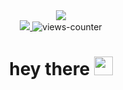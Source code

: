 <div id = "header" align = "center">
  <img src = "https://user-images.githubusercontent.com/114535797/226645515-4af6d14d-cda8-44aa-92fc-5ebf38e2b425.png">
</div>

<div id = "badges" align = "center">
  <a href= "https://www.linkedin.com/in/myeonghun-jeong-7b9193b4/">
  <img src = "https://img.shields.io/badge/LinkedIn-blue?logo=linkedin&logoColor=white&style=for-the-badge"> 
  </a>
  <img src="https://komarev.com/ghpvc/?username=mjtic&style=flat-square&color=blue" alt="views-counter"/>
<h1>
  hey there
  <img src="https://media.giphy.com/media/hvRJCLFzcasrR4ia7z/giphy.gif" width="30px"/>
</h1>
</div>


<!--
**mjtic/mjtic** is a ✨ _special_ ✨ repository because its `README.md` (this file) appears on your GitHub profile.

Here are some ideas to get you started:

- 🔭 I’m currently working on ...
- 🌱 I’m currently learning ...
- 👯 I’m looking to collaborate on ...
- 🤔 I’m looking for help with ...
- 💬 Ask me about ...
- 📫 How to reach me: ...
- 😄 Pronouns: ...
- ⚡ Fun fact: ...
-->
